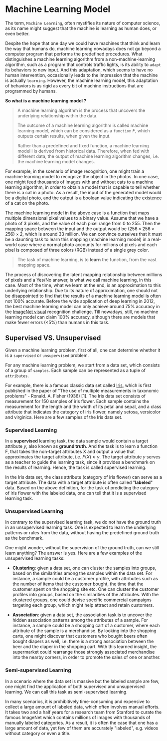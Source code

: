 # Machine Learning Model

The term, `Machine Learning`, often mystifies its nature of computer science, as its name might suggest that the machine is learning as human does, or even better. 

Despite the hope that one day we could have machines that think and learn the way that humans do, machine learning nowadays does not go beyond a computer program that performs the predefined procedures. What distinguishes a machine learning algorithm from a non-machine-learning algorithm, such as a program that controls traffic lights, is its ability to `adapt` its behaviors to new input. And this adaptation, which seems to have no human intervention, occasionally leads to the impression that the machine is actually `learning`. However, the machine learning model, this adaptation of behaviors is as rigid as every bit of machine instructions that are programmed by humans. 

**So what is a machine learning model ?**

>A machine learning algorithm is the process that uncovers the underlying relationship within the data. 
>
>The outcome of a machine learning algorithm is called machine learning model, which can be considered as a `function` $F$, which outputs certain results, when given the input. 
>
>Rather than a predefined and fixed function, a machine learning model i
is derived from historical data. Therefore, when fed with different data, the output of machine learning algorithm changes, i.e. the machine learning model changes.

For example, in the scenario of image recognition, one might train a machine learning model to recognize the object in the photos. In one case, one might feed thousands of images with and without cats to a machine learning algorithm, in order to obtain a model that is capable to tell whether there is a cat in a photo. As a result, the input of the generated model would be a digital photo, and the output is a boolean value indicating the existence of a cat on the photo.


The machine learning model in the above case is a function that maps multiple dimensional pixel values to a binary value. Assume that we have a photo of 3 pixels, and the value of each pixel range from 0 to 255. Then the mapping space between the input and the output would be 
$(256×256×256)×2$, which is around 33 million. We can convince ourselves that it must be a daunting task to learn this mapping (machine learning model) in a real-world case where a normal photo accounts for millions of pixels and each pixel is composed of three colors (RGB) instead of a single grey color.

>The task of machine learning, is to **learn** the function, from the vast mapping space.

The process of discovering the latent mapping relationship between millions of pixels and a Yes/No answer, is what we call machine learning, in this case. Most of the time, what we learn at the end, is an approximation to this underlying relationship. Due to its nature of approximation, one should not be disappointed to find that the results of a machine learning model is often not 100% accurate. Before the wide application of deep learning in 2012, the best machine learning model can only achieve around 
75% accuracy in the [ImageNet visual](https://www.image-net.org/) recognition challenge. Till nowadays, still, no machine learning model can claim 100% accuracy, although there are models that make fewer errors (<5%) than humans in this task. 

##  Supervised VS. Unsupervised

Given a machine learning problem, first of all, one can determine whether it is a `supervised` or `unsupervised` problem.

For any machine learning problem, we start from a data set, which consists of a group of `samples`. Each sample can be represented as a tuple of `attributes`. 

For example, there is a famous classic data set called [Iris](https://archive.ics.uci.edu/dataset/53/iris), which is first published in the paper of "The use of multiple measurements in taxonomic problems" - Ronald. A. Fisher (1936) [1]. The Iris data set consists of measurement for 150 samples of iris flower. Each sample contains the measurement for the length and the width of its petal and sepal, and a class attribute that indicates the category of iris flower, namely setosa, versicolor and virginica. Here are a few samples of the Iris data set.

### Supervised Learning

In a **supervised** learning task, the data sample would contain a target attribute $y$, also known as **ground truth**. And the task is to learn a function F, that takes the non-target attributes X and output a value that approximates the target attribute, i.e. $F(X)≈y$. The target attribute $y$ serves as a teacher to guide the learning task, since it provides a benchmark on the results of learning. Hence, the task is called supervised learning. 

In the Iris data set, the class attribute (category of iris flower) can serve as a target attribute. The data with a target attribute is often called "**labeled**" data. Based on the above definition, for the task of predicting the category of iris flower with the labeled data, one can tell that it is a supervised learning task. 

### Unsupervised Learning

In contrary to the supervised learning task, we do not have the ground truth in an unsupervised learning task. One is expected to learn the underlying patterns or rules from the data, without having the predefined ground truth as the benchmark.

One might wonder, without the supervision of the ground truth, can we still learn anything? The answer is yes. Here are a few examples of the unsupervised learning tasks:

- **Clustering**: given a data set, one can cluster the samples into groups, based on the similarities among the samples within the data set. For instance, a sample could be a customer profile, with attributes such as the number of items that the customer bought, the time that the customer spent on the shopping site etc. One can cluster the customer profiles into groups, based on the similarities of the attributes. With the clustered groups, one could devise specific commercial campaigns targeting each group, which might help attract and retain customers. 

- **Association**:  given a data set, the association task is to uncover the hidden association patterns among the attributes of a sample. For instance,  a sample could be a shopping cart of a customer, where each attribute of the sample is a merchandise. By looking into the shopping carts, one might discover that customers who bought beers often bought diapers as well, i.e. there is a strong association between the beer and the diaper in the shopping cart. With this learned insight, the supermarket could rearrange those strongly associated merchandise into the nearby corners, in order to promote the sales of one or another.

### Semi-supervised Learning

In a scenario where the data set is massive but the labeled sample are few, one might find the application of both supervised and unsupervised learning. We can call this task as semi-supervised learning.

In many scenarios, it is prohibitively time-consuming and expensive to collect a large amount of labeled data, which often involves manual efforts. It takes two and a half years for a research team from Stanford to curate the famous ImageNet which contains millions of images with thousands of manually labeled categories. As a result, it is often the case that one has a large amount of data, yet few of them are accurately "labeled", e.g. videos without category or even a title.

>



